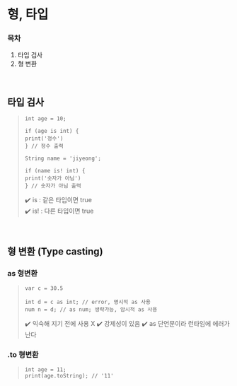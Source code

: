 형, 타입
=============
### 목차  
1. 타입 검사
2. 형 변환

<br/>

## 타입 검사  
> ```
> int age = 10;
> 
> if (age is int) {
> print('정수')
> } // 정수 출력
>
> String name = 'jiyeong';
> 
> if (name is! int) {
> print('숫자가 아님')
> } // 숫자가 아님 출력
> ```
>✔️ is  : 같은 타입이면 true  
>✔️ is! : 다른 타입이면 true  

<br/>

## 형 변환 (Type casting)
### as 형변환
> ```
> var c = 30.5
> 
> int d = c as int; // error, 명시적 as 사용
> num n = d; // as num; 생략가능, 암시적 as 사용
> ```
>✔️ 익숙해 지기 전에 사용 X
>✔️ 강제성이 있음
>✔️ as 단언문이라 런타임에 에러가 난다

### .to 형변환
> ```
> int age = 11;
> print(age.toString); // '11'
> ```

<br/>
